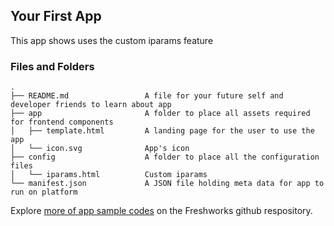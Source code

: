 ## Your First App

This app shows uses the custom iparams feature

### Files and Folders
    .
    ├── README.md                 A file for your future self and developer friends to learn about app
    ├── app                       A folder to place all assets required for frontend components
    │   ├── template.html         A landing page for the user to use the app
    │   └── icon.svg              App's icon
    ├── config                    A folder to place all the configuration files
    │   └── iparams.html          Custom iparams
    └── manifest.json             A JSON file holding meta data for app to run on platform

Explore [more of app sample codes](https://github.com/freshworks/marketplace-sample-apps) on the Freshworks github respository.
